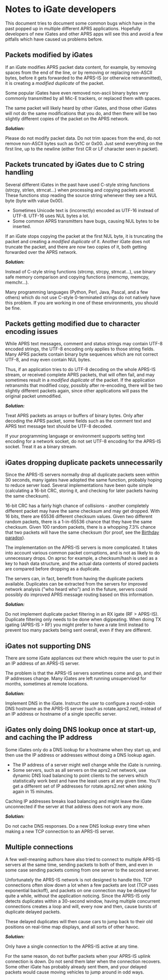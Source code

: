 
Notes to iGate developers
==============================

This document tries to document some common bugs which have in the past
popped up in multiple different APRS applications.  Hopefully developers of
new iGates and other APRS apps will see this and avoid a few pitfalls which
have caused us problems before.


Packets modified by iGates
-----------------------------

If an iGate modifies APRS packet data content, for example, by removing
spaces from the end of the line, or by removing or replacing non-ASCII
bytes, before it gets forwarded to the APRS-IS (or otherwice retransmitted),
it is creating a *modified duplicate* of the packet.

Some popular iGates have even removed non-ascii binary bytes very commonly
transmitted by all Mic-E trackers, or replaced them with spaces.

The same packet will likely heard by other iGates, and those other iGates
will not do the same modifications that you do, and then there will be two
slightly different copies of the packet on the APRS network.

***Solution:***

Please do not modify packet data.  Do not trim spaces from the end, do not
remove non-ASCII bytes such as 0x1C or 0x00.  Just send everything on the
first line, up to the newline (either first CR or LF character seen in
packet).


Packets truncated by iGates due to C string handling
-------------------------------------------------------

Several different iGates in the past have used C-style string functions
(strcpy, strlen, strncat...) when processing and copying packets around.
These functions stop reading the source string whenever they see a NUL byte
(byte with value 0x00).

* Sometimes Unicode text is (incorrectly) encoded as UTF-16 instead of UTF-8.
UTF-16 uses NUL bytes a lot.
* Some common APRS transmitters have bugs, causing NUL bytes to be inserted.

If an iGate stops copying the packet at the first NUL byte, it is
truncating the packet and creating a *modified duplicate* of it. Another
iGate does not truncate the packet, and there are now two copies of it, both
getting forwarded over the APRS network.

***Solution:***

Instead of C-style string functions (strcmp, strcpy, strncat...), use binary
safe memory comparison and copying functions (memcmp, memcpy, memchr...).

Many programming languages (Python, Perl, Java, Pascal, and a few others)
which do not use C-style 0-terminated strings do not natively have this
problem.  If you are working in one of these environments, you should be
fine.


Packets getting modified due to character encoding issues
------------------------------------------------------------

While APRS text messages, comment and status strings may contain UTF-8
encoded strings, the UTF-8 encoding only applies to those string fields. 
Many APRS packets contain binary byte sequences which are not correct UTF-8,
and may even contain NUL bytes.

Thus, if an application tries to do UTF-8 decoding on the whole APRS-IS
stream, or received complete APRS packets, that will often fail, and may
sometimes result in a *modified duplicate* of the packet.  If the
application retransmits that modified copy, possibly after re-encoding,
there will be two slightly different packets again, since other applications
will pass the original packet unmodified.

***Solution:***

Treat APRS packets as arrays or buffers of binary bytes.  Only after
decoding the APRS packet, some fields such as the comment text and APRS text
message text should be UTF-8 decoded.

If your programming language or environment supports setting text encoding
for a network socket, do not set UTF-8 encoding for the APRS-IS socket.
Treat it as a binary stream.


iGates dropping duplicate packets unnecessarily
-------------------------------------------------

Since the APRS-IS servers normally drop all duplicate packets seen within 30
seconds, many igates have adopted the same function, probably hoping to
reduce server load.  Several implementations have been quite simple
(calculating a 16-bit CRC, storing it, and checking for later packets having
the same checksum).

16-bit CRC has a fairly high chance of collisions - another completely
different packet may have the same checksum and may get dropped.  With 16
bits, there are 65536 different checksum values.  Given two different random
packets, there is a 1-in-65536 chance that they have the same checksum. 
Given 100 random packets, there is a whopping 7.3% chance that two packets
will have the same checksum (for proof, see the
[Birthday paradox](https://en.wikipedia.org/wiki/Birthday_problem)).

The implementation on the APRS-IS servers is more complicated.  It takes
into account various common packet corruptions, and is not as likely to do
unnecessary drops.  On aprsc for example, a checksum/hash is used as a key
to hash data structure, and the actual data contents of stored packets are
compared before dropping as a duplicate.

The servers can, in fact, benefit from having the duplicate packets
available.  Duplicates can be extracted from the servers for improved
network analysis ("who heard who") and in the future, servers could possibly
do improved APRS message routing based on this information.

***Solution:***

Do not implement duplicate packet filtering in an RX igate (RF > APRS-IS). 
Duplicate filtering only needs to be done when digipeating.  When doing TX
igating (APRS-IS > RF) you might prefer to have a rate limit instead to
prevent too many packets being sent overall, even if they are different.


iGates not supporting DNS
----------------------------

There are some iGate appliances out there which require the user to put in
an IP address of an APRS-IS server.

The problem is that the APRS-IS servers sometimes come and go, and their IP
addresses change. Many iGates are left running unsupervised for months,
sometimes at remote locations.

***Solution:***

Implement DNS in the iGate.  Instruct the user to configure a round-robin
DNS hostname as the APRS-IS server (such as rotate.aprs2.net), instead of an
IP address or hostname of a single specific server.


iGates only doing DNS lookup once at start-up, and caching the IP address
----------------------------------------------------------------------------

Some iGates only do a DNS lookup for a hostname when they start up, 
and then use the IP address or addresses without doing a DNS lookup again.

* The IP address of a server might well change while the iGate is running.
* Some servers, such as all servers on the aprs2.net network, use dynamic
  DNS load balancing to point clients to the servers which statistically
  work best and have the least users at any given time. You'll get a
  different set of IP addresses for rotate.aprs2.net when asking again
  in 15 minutes.

Caching IP addresses breaks load balancing and might leave the iGate
unconnected if the server at that address does not work any more.

***Solution:***

Do not cache DNS responses. Do a new DNS lookup every time when making a new
TCP connection to an APRS-IS server.


Multiple connections
-----------------------

A few well-meaning authors have also tried to connect to multiple APRS-IS
servers at the same time, sending packets to both of them, and even in some
case sending packets coming from one server to the second server.

Unfortunately the APRS-IS network is not designed to handle this.  TCP
connections often slow down a lot when a few packets are lost (TCP uses
exponential backoff), and packets on one connection may be delayed for quite
a while, without the application noticing.  Since the APRS-IS only detects
duplicates within a 30-second window, having multiple concurrent connections
creates a loop and will, every now and then, cause bursts of duplicate
delayed packets.

These delayed duplicates will then cause cars to jump back to their old
positions on real-time map displays, and all sorts of other havoc.

***Solution:***

Only have a single connection to the APRS-IS active at any time.

For the same reason, do not buffer packets when your APRS-IS uplink
connection is down. Do not send them later when the connection recovers.
Some other iGate has probably already sent them, and your delayed packets
would cause moving vehicles to jump around in odd ways.

